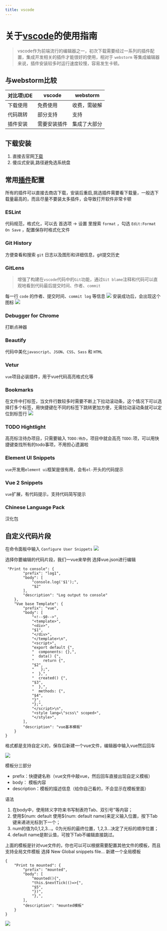 ```yaml
---
title: vscode
---
```

# 关于[vscode](https://code.visualstudio.com/)的使用指南
> vscode作为前端流行的编辑器之一，初次下载需要经过一系列的插件配置，集成开发相关的插件才能很好的使用，相对于 `webstorm` 等集成编辑器来说，插件安装较多时运行速度较慢，容易发生卡顿。
## 与webstorm比较

对比项\IDE | vscode | webstorm
--- | ---|---
下载使用 | 免费使用 | 收费，需破解
代码跳转 | 部分支持 | 支持
插件安装 | 需要安装插件 | 集成了大部分

## 下载安装
1. 直接去官网[下载](https://code.visualstudio.com/)
2. 傻瓜式安装,路径避免选系统盘

## 常用[插件](https://marketplace.visualstudio.com/VSCode)配置
所有的插件可以直接去商店下载，安装后重启,挑选插件需要看下载量，一般选下载量最高的，而且尽量不要装太多插件，会导致打开软件非常卡顿

### ESLint
代码规范，格式化，可以去 首选项 -> 设置 里搜索 `format` ，勾选 `Edit:Format On Save` ，配置保存时格式化文件

### Git History
方便查看和搜索 `git` 日志以及图形和详细信息，git提交历史

### GitLens
> 增强了构建在`vscode`代码中的`Git`功能，通过`Git blame`注释和代码可以直观地看到代码最后提交时间、作者、`commit`

每一行 `code` 的作者、提交时间、`commit log` 等信息
![](http://xiaosha520.cn/1-4.png)
安装成功后，会出现这个图标
![](http://xiaosha520.cn/3-6.png)

### Debugger for Chrome
打断点神器

### Beautify
代码中美化`javascript`、`JSON`、`CSS`、`Sass` 和 `HTML`

### Vetur
`vue`项目必装插件，用于vue代码高亮格式化等

### Bookmarks
在文件中打标签，当文件行数较多时需要不断上下拉动滚动条，这个情况下可以选择打多个标签，用快捷键在不同的标签下跳转更加方便，无需拉动滚动条就可以定位到标签行
![](http://xiaosha520.cn/8.png)


### TODO Hightlight
高亮标注待办项目，只需要输入 `TODO:待办`，项目中就会高亮 `TODO:`项，可以用快捷键查找所有的todo事项，不用担心遗漏啦

### Element UI Snippets
`vue`开发用`element ui`框架是很有用，会有`el-`开头的代码提示

### Vue 2 Snippets
`vue`扩展，有代码提示，支持代码简写提示

### Chinese Language Pack
汉化包

## 自定义代码片段
在命令面板中输入 `Configure User Snippets`
![](http://xiaosha520.cn/10.png)

选择你要编辑的代码片段，我们一vue来举例
选择vue.json进行编辑


```
 "Print to console": {
        "prefix": "log1",
        "body": [
            "console.log('$1');",
            "$2"
        ],
        "description": "Log output to console"
    },
    "Vue base Template": {
        "prefix": "vue",
        "body": [
            "<!--$0-->",
            "<template>",
            "<div>",
            "$1",
            "</div>",
            "</template>\n",
            "<script>",
            "export default {",
            "  components: {},",
            "  data() {",
            "    return {",
            "$2",
            "   };",
            "  },",
            "  created() {",
            "$3",
            "  },",
            "  methods: {",
            "$4",
            "}",
            "};",
            "</script>\n",
            "<style lang=\"scss\" scoped>",
            "</style>",
        ],
        "description": "vue基本模板"
    }
}
```

格式都是支持自定义的，保存后新建一个vue文件，编辑器中输入vue然后回车

![](http://xiaosha520.cn/1786275126-5c1e561c07352_articlex.png)

模板分三部分

- prefix：快捷键名称（vue文件中敲vue，然后回车直接出现自定义模板）
- body： 模板内容
- description：模板的描述信息（给你自己看的，不会显示在模板里面）


语法

1. 在body中，使用转义字符来书写制表符Tab、双引号"等内容； 
2. 使用${num: default
使用${num: default name}来定义输入位置，按下Tab键来递进光标到下一个；
3. num的值为0,1,2,3...。0为光标的最终位置，1,2,3...决定了光标的顺序位置；
4. default name是默认值，可按下Tab不编辑直接跳过。


上面的模板是针对vue文件的，你也可以可以根据需要配置其他文件的模板，而且支持全局文件模板
选择 New Global snippets file... 
新建一个全局模板

```
{
    "Print to mounted": {
        "prefix": "mounted",
        "body": [
            "mounted(){",
            "this.$nextTick(()=>{",
            "$5",
            "})",
            "},",
        ],
        "description": "mounted模板"
    }
}
```

![](http://xiaosha520.cn/1655543640-5c1e5820b61fc_articlex.png)
